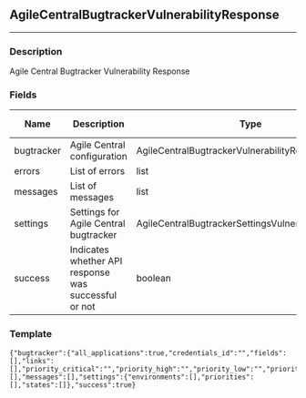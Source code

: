 ## AgileCentralBugtrackerVulnerabilityResponse
---
### Description
Agile Central Bugtracker Vulnerability Response
### Fields
| Name | Description | Type | Allowed Values | Required |
| ---- | ----------- | ---- | -------------- | -------- |
| bugtracker | Agile Central configuration | AgileCentralBugtrackerVulnerabilityResource |  | false |
| errors | List of errors | list |  | false |
| messages | List of messages | list |  | false |
| settings | Settings for Agile Central bugtracker | AgileCentralBugtrackerSettingsVulnerabilityResource |  | false |
| success | Indicates whether API response was successful or not | boolean |  | false |
### Template
```
{"bugtracker":{"all_applications":true,"credentials_id":"","fields":[],"links":[],"priority_critical":"","priority_high":"","priority_low":"","priority_medium":"","priority_note":"","project":""},"errors":[],"messages":[],"settings":{"environments":[],"priorities":[],"states":[]},"success":true}
```
